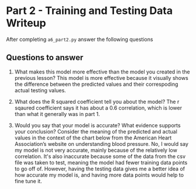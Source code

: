 # Part 2 - Training and Testing Data Writeup

After completing `a6_part2.py` answer the following questions

## Questions to answer

1. What makes this model more effective than the model you created in the previous lesson?
This model is more effective because it visually shows the difference between the predicted values and their correspoding actual testing values.


2. What does the R squared coefficient tell you about the model?
The r sqaured coefficient says it has about a 0.6 correlation, which is lower than what it generally was in part 1.


3. Would you say that your model is accurate? What evidence supports your conclusion? Consider the meaning of the predicted and actual values in the context of the chart below from the American Heart Association’s website on understanding blood pressure.
No, I would say my model is not very accurate, mainly because of the relatively low correlation. It's also inaccurate because some of the data from the csv file was taken to test, meaning the model had fewer training data points to go off of. However, having the testing data gives me a better idea of how accurate my model is, and having more data points would help to fine tune it.